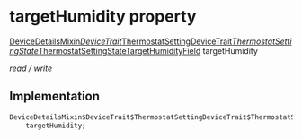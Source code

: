 


# targetHumidity property






[DeviceDetailsMixin$DeviceTrait$ThermostatSettingDeviceTrait$ThermostatSettingState$ThermostatSettingStateTargetHumidityField](../../package-yonomi_sdk_dart_graphql_devices_device_query.graphql/DeviceDetailsMixin$DeviceTrait$ThermostatSettingDeviceTrait$ThermostatSettingState$ThermostatSettingStateTargetHumidityField-class.md) targetHumidity
  
_read / write_






## Implementation

```dart
DeviceDetailsMixin$DeviceTrait$ThermostatSettingDeviceTrait$ThermostatSettingState$ThermostatSettingStateTargetHumidityField
    targetHumidity;


```







